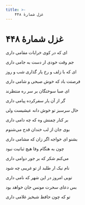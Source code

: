 ```yaml
---
title: >-
    غزل شمارهٔ ۴۴۸
---
```

# غزل شمارهٔ ۴۴۸

<div class="b" id="bn1"><div class="m1"><p>ای که در کوی خرابات مقامی داری</p></div>
<div class="m2"><p>جم وقت خودی ار دست به جامی داری</p></div></div>
<div class="b" id="bn2"><div class="m1"><p>ای که با زلف و رخ یار گذاری شب و روز</p></div>
<div class="m2"><p>فرصتت باد که خوش صبحی و شامی داری</p></div></div>
<div class="b" id="bn3"><div class="m1"><p>ای صبا سوختگان بر سر ره منتظرند</p></div>
<div class="m2"><p>گر از آن یار سفرکرده پیامی داری</p></div></div>
<div class="b" id="bn4"><div class="m1"><p>خال سرسبز تو خوش دانه عیشیست ولی</p></div>
<div class="m2"><p>بر کنار چمنش وه که چه دامی داری</p></div></div>
<div class="b" id="bn5"><div class="m1"><p>بوی جان از لب خندان قدح می‌شنوم</p></div>
<div class="m2"><p>بشنو ای خواجه اگر زان که مشامی داری</p></div></div>
<div class="b" id="bn6"><div class="m1"><p>چون به هنگام وفا هیچ ثباتیت نبود</p></div>
<div class="m2"><p>می‌کنم شکر که بر جور دوامی داری</p></div></div>
<div class="b" id="bn7"><div class="m1"><p>نام نیک ار طلبد از تو غریبی چه شود</p></div>
<div class="m2"><p>تویی امروز در این شهر که نامی داری</p></div></div>
<div class="b" id="bn8"><div class="m1"><p>بس دعای سحرت مونس جان خواهد بود</p></div>
<div class="m2"><p>تو که چون حافظ شبخیز غلامی داری</p></div></div>
